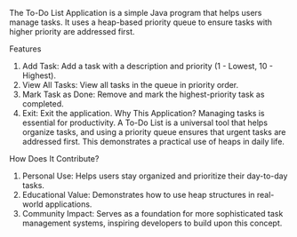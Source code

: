 The To-Do List Application is a simple Java program that helps users manage tasks. It uses a heap-based priority queue to ensure tasks with higher priority are addressed first.

Features
1. Add Task: Add a task with a description and priority (1 - Lowest, 10 - Highest).
2. View All Tasks: View all tasks in the queue in priority order.
3. Mark Task as Done: Remove and mark the highest-priority task as completed.
4. Exit: Exit the application.
Why This Application?
Managing tasks is essential for productivity. A To-Do List is a universal tool that helps organize tasks, and using a priority queue ensures that urgent tasks are addressed first. This demonstrates a practical use of heaps in daily life.

How Does It Contribute?
1. Personal Use: Helps users stay organized and prioritize their day-to-day tasks.
2. Educational Value: Demonstrates how to use heap structures in real-world applications.
3. Community Impact: Serves as a foundation for more sophisticated task management systems, inspiring developers to build upon this concept.
